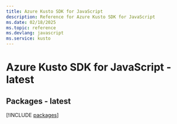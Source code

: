 ```yaml
---
title: Azure Kusto SDK for JavaScript
description: Reference for Azure Kusto SDK for JavaScript
ms.date: 02/18/2025
ms.topic: reference
ms.devlang: javascript
ms.service: kusto
---
```

# Azure Kusto SDK for JavaScript - latest
## Packages - latest
[!INCLUDE [packages](kusto-index.md)]